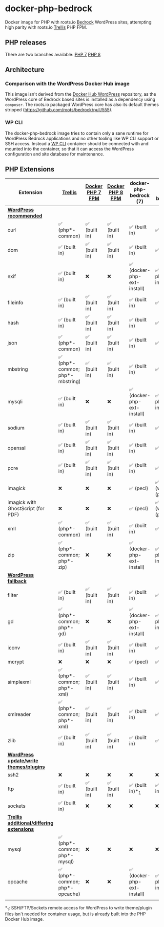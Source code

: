 # docker-php-bedrock
Docker image for PHP with roots.io [Bedrock](https://github.com/roots/bedrock) WordPress sites, attempting high parity with roots.io [Trellis](https://github.com/roots/trellis) PHP FPM.

## PHP releases
There are two branches available:
[PHP 7](https://github.com/strarsis/docker-php-bedrock/tree/php7)
[PHP 8](https://github.com/strarsis/docker-php-bedrock/tree/php8)

## Architecture

### Comparison with the WordPress Docker Hub image
This image isn't derived from the [Docker Hub WordPress](https://hub.docker.com/_/wordpress) repository, as the WordPress core of Bedrock based sites is installed as a dependency using `composer`. The roots.io packaged WordPress core has also its default themes stripped (https://github.com/roots/bedrock/pull/555).

### WP CLI
The docker-php-bedrock image tries to contain only a sane runtime for WordPress Bedrock applications and no other tooling like WP CLI support or SSH access.
Instead a [WP CLI](https://hub.docker.com/_/wordpress?tab=tags&page=1&ordering=last_updated&name=cli) container should be connected with and mounted into the container, so that it can access the WordPress configuration and site database for maintenance.

## PHP Extensions

| Extension                                                                                                                                                                                  | [Trellis](https://github.com/roots/trellis) | [Docker PHP 7 FPM](https://hub.docker.com/_/php) | [Docker PHP 8 FPM](https://hub.docker.com/_/php) |  docker-php-bedrock (7)    |  docker-php-bedrock (8)    |
|--------------------------------------------------------------------------------------------------------------------------------------------------------------------------------------------|---------------------------------------------|--------------------------------------------------|--------------------------------------------------|----------------------------|----------------------------|
| [**WordPress recommended**](https://make.wordpress.org/hosting/handbook/handbook/server-environment/#php-extensions)                                                                       |                                             |                                                  |                                                  |                            |                            |
| curl                                                                                                                                                                                       | ✅ (php*-common)                             | ✅ (built in)                                     | ✅ (built in)                                     | ✅ (built in)               | ✅ (built in)               |
| dom                                                                                                                                                                                        | ✅ (built in)                                | ✅ (built in)                                     | ✅ (built in)                                     | ✅ (built in)               | ✅ (built in)               |
| exif                                                                                                                                                                                       | ✅ (built in)                                | ❌                                                | ❌                                                | ✅ (docker-php-ext-install) | ✅ (docker-php-ext-install) |
| fileinfo                                                                                                                                                                                   | ✅ (built in)                                | ✅ (built in)                                     | ✅ (built in)                                     | ✅ (built in)               | ✅ (built in)               |
| hash                                                                                                                                                                                       | ✅ (built in)                                | ✅ (built in)                                     | ✅ (built in)                                     | ✅ (built in)               | ✅ (built in)               |
| json                                                                                                                                                                                       | ✅ (php*-common)                             | ✅ (built in)                                     | ✅ (built in)                                     | ✅ (built in)               | ✅ (built in)               |
| mbstring                                                                                                                                                                                   | ✅ (php*-common; php*-mbstring)              | ✅ (built in)                                     | ✅ (built in)                                     | ✅ (built in)               | ✅ (built in)               |
| mysqli                                                                                                                                                                                     | ✅ (built in)                                | ❌                                                | ❌                                                | ✅ (docker-php-ext-install) | ✅ (docker-php-ext-install) |
| sodium                                                                                                                                                                                     | ✅ (built in)                                | ✅ (built in)                                     | ✅ (built in)                                     | ✅ (built in)               | ✅ (built in)               |
| openssl                                                                                                                                                                                    | ✅ (built in)                                | ✅ (built in)                                     | ✅ (built in)                                     | ✅ (built in)               | ✅ (built in)               |
| pcre                                                                                                                                                                                       | ✅ (built in)                                | ✅ (built in)                                     | ✅ (built in)                                     | ✅ (built in)               | ✅ (built in)               |
| imagick                                                                                                                                                                                    | ❌                                           | ❌                                                | ❌                                                | ✅ (pecl)                   | ✅ (workaround (pecl))      |
| imagick with GhostScript (for PDF)                                                                                                                                                         | ❌                                           | ❌                                                | ❌                                                | ✅ (pecl)                   | ✅ (workaround (pecl))      |
| xml                                                                                                                                                                                        | ✅ (php*-common)                             | ✅ (built in)                                     | ✅ (built in)                                     | ✅ (built in)               | ✅ (built in)               |
| zip                                                                                                                                                                                        | ✅ (php*-common; php*-zip)                   | ❌                                                | ❌                                                | ✅ (docker-php-ext-install) | ✅ (docker-php-ext-install) |
| [**WordPress fallback**](https://make.wordpress.org/hosting/handbook/handbook/server-environment/#php-extensions:~:text=modules%20WordPress%20may%20use)                                   |                                             |                                                  |                                                  |                            |                            |
| filter                                                                                                                                                                                     | ✅ (built in)                                | ✅ (built in)                                     | ✅ (built in)                                     | ✅ (built in)               | ✅ (built in)               |
| gd                                                                                                                                                                                         | ✅ (php*-common; php*-gd)                    | ❌                                                | ❌                                                | ✅ (docker-php-ext-install) | ✅ (docker-php-ext-install) |
| iconv                                                                                                                                                                                      | ✅ (built in)                                | ✅ (built in)                                     | ✅ (built in)                                     | ✅ (built in)               | ✅ (built in)               |
| mcrypt                                                                                                                                                                                     | ❌                                           | ❌                                                | ❌                                                | ✅ (pecl)                   | ✅ (pecl)                   |
| simplexml                                                                                                                                                                                  | ✅ (php*-common; php*-xml)                   | ✅ (built in)                                     | ✅ (built in)                                     | ✅ (built in)               | ✅ (built in)               |
| xmlreader                                                                                                                                                                                  | ✅ (php*-common; php*-xml)                   | ✅ (built in)                                     | ✅ (built in)                                     | ✅ (built in)               | ✅ (built in)               |
| zlib                                                                                                                                                                                       | ✅ (built in)                                | ✅ (built in)                                     | ✅ (built in)                                     | ✅ (built in)               | ✅ (built in)               |
| [**WordPress update/write themes/plugins**](https://make.wordpress.org/hosting/handbook/handbook/server-environment/#php-extensions:~:text=extensions%20are%20used%20for%20file%20changes) |                                             |                                                  |                                                  |                            |                            |
| ssh2                                                                                                                                                                                       | ❌                                           | ❌                                                | ❌                                                | ❌                          | ❌                          |
| ftp                                                                                                                                                                                        | ✅ (built in)                                | ✅ (built in)                                     | ✅ (built in)                                     | ✅ (built in)*<sub>1</sub>  | ✅ (built in)*<sub>1</sub>  |
| sockets                                                                                                                                                                                    | ✅ (built in)                                | ❌                                                | ❌                                                | ❌                          | ❌                          |
| [**Trellis additional/differing extensions**](https://github.com/roots/trellis/blob/68e313ffc1a2c34badfcc22cda6a5aaba11ec2f9/roles/php/defaults/main.yml#L4)                               |                                             |                                                  |                                                  |                            |                            |
| mysql                                                                                                                                                                                      | ✅ (php*-common; php*-mysql)                 | ❌                                                | ❌                                                | ❌                          | ❌                          |
| opcache                                                                                                                                                                                    | ✅ (php*-common; php*-opcache)               | ❌                                                | ❌                                                | ✅ (docker-php-ext-install) | ✅ (docker-php-ext-install) |
                   |


*<sub>1</sub>: SSH/FTP/Sockets remote access for WordPress to write theme/plugin files isn't needed for container usage, but is already built into the PHP Docker Hub image.

